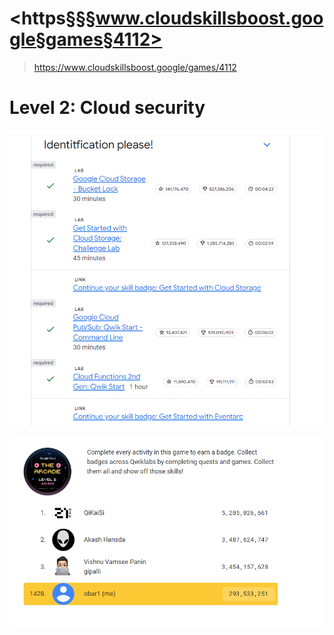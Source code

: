 
# <https§§§www.cloudskillsboost.google§games§4112>
> <https://www.cloudskillsboost.google/games/4112>

# Level 2: Cloud security

![](1687073309507.png)

![](1687073317469.png)